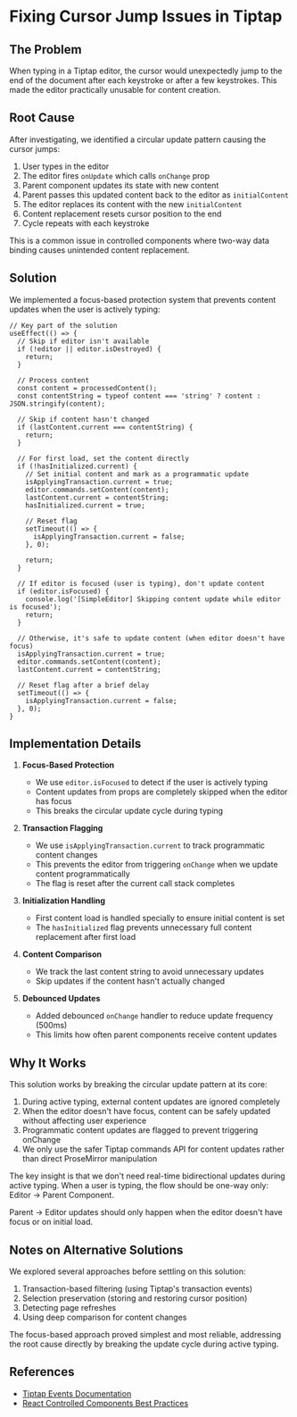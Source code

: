 # Fixing Cursor Jump Issues in Tiptap

## The Problem

When typing in a Tiptap editor, the cursor would unexpectedly jump to the end of the document after each keystroke or after a few keystrokes. This made the editor practically unusable for content creation.

## Root Cause

After investigating, we identified a circular update pattern causing the cursor jumps:

1. User types in the editor
2. The editor fires `onUpdate` which calls `onChange` prop
3. Parent component updates its state with new content
4. Parent passes this updated content back to the editor as `initialContent`
5. The editor replaces its content with the new `initialContent`
6. Content replacement resets cursor position to the end
7. Cycle repeats with each keystroke

This is a common issue in controlled components where two-way data binding causes unintended content replacement.

## Solution

We implemented a focus-based protection system that prevents content updates when the user is actively typing:

```tsx
// Key part of the solution
useEffect(() => {
  // Skip if editor isn't available
  if (!editor || editor.isDestroyed) {
    return;
  }
  
  // Process content
  const content = processedContent();
  const contentString = typeof content === 'string' ? content : JSON.stringify(content);
  
  // Skip if content hasn't changed
  if (lastContent.current === contentString) {
    return;
  }
  
  // For first load, set the content directly
  if (!hasInitialized.current) {
    // Set initial content and mark as a programmatic update
    isApplyingTransaction.current = true;
    editor.commands.setContent(content);
    lastContent.current = contentString;
    hasInitialized.current = true;
    
    // Reset flag
    setTimeout(() => {
      isApplyingTransaction.current = false;
    }, 0);
    
    return;
  }
  
  // If editor is focused (user is typing), don't update content
  if (editor.isFocused) {
    console.log('[SimpleEditor] Skipping content update while editor is focused');
    return;
  }
  
  // Otherwise, it's safe to update content (when editor doesn't have focus)
  isApplyingTransaction.current = true;
  editor.commands.setContent(content);
  lastContent.current = contentString;
  
  // Reset flag after a brief delay
  setTimeout(() => {
    isApplyingTransaction.current = false;
  }, 0);
}
```

## Implementation Details

1. **Focus-Based Protection**
   - We use `editor.isFocused` to detect if the user is actively typing
   - Content updates from props are completely skipped when the editor has focus
   - This breaks the circular update cycle during typing

2. **Transaction Flagging**
   - We use `isApplyingTransaction.current` to track programmatic content changes
   - This prevents the editor from triggering `onChange` when we update content programmatically
   - The flag is reset after the current call stack completes

3. **Initialization Handling**
   - First content load is handled specially to ensure initial content is set
   - The `hasInitialized` flag prevents unnecessary full content replacement after first load

4. **Content Comparison**
   - We track the last content string to avoid unnecessary updates
   - Skip updates if the content hasn't actually changed

5. **Debounced Updates**
   - Added debounced `onChange` handler to reduce update frequency (500ms)
   - This limits how often parent components receive content updates

## Why It Works

This solution works by breaking the circular update pattern at its core:

1. During active typing, external content updates are ignored completely
2. When the editor doesn't have focus, content can be safely updated without affecting user experience
3. Programmatic content updates are flagged to prevent triggering onChange
4. We only use the safer Tiptap commands API for content updates rather than direct ProseMirror manipulation

The key insight is that we don't need real-time bidirectional updates during active typing. When a user is typing, the flow should be one-way only: Editor → Parent Component. 

Parent → Editor updates should only happen when the editor doesn't have focus or on initial load.

## Notes on Alternative Solutions

We explored several approaches before settling on this solution:

1. Transaction-based filtering (using Tiptap's transaction events)
2. Selection preservation (storing and restoring cursor position)
3. Detecting page refreshes
4. Using deep comparison for content changes

The focus-based approach proved simplest and most reliable, addressing the root cause directly by breaking the update cycle during active typing.

## References

- [Tiptap Events Documentation](https://tiptap.dev/docs/editor/api/events)
- [React Controlled Components Best Practices](https://reactjs.org/docs/forms.html#controlled-components) 